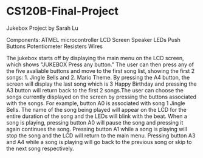 # CS120B-Final-Project
Jukebox Project by Sarah Lu 

Components: 
ATMEL microcontroller
LCD Screen 
Speaker
LEDs
Push Buttons
Potentiometer
Resisters 
Wires

The jukebox starts off by displaying the main menu on the LCD screen, which shows "JUKEBOX Press any button."
The user can then press any of the five avaliable buttons and move to the first song list, showing 
the first 2 songs: 1. Jingle Bells and 2. Mario Theme. By pressing the A4 button, the screen will display 
the last song which is 3 Happy Birthday and pressing the A3 button will return back to the first 2 songs.The user 
can choose the songs currently displayed on the screen by pressing the buttons associated with the songs. For example, 
button A0 is associated with song 1 Jingle Bells. The name of the song being played will appear on the LCD for the
entire duration of the song and the LEDs will blink with the beat. When a song is playing, pressing button A0 will 
pause the song and pressing it again continues the song. Pressing button A1 while a song is playing will stop the 
song and the LCD will return to the main menu. Pressing button A3 and A4 while a song is playing will go back to the 
previous song or skip to the next song respectively. 
